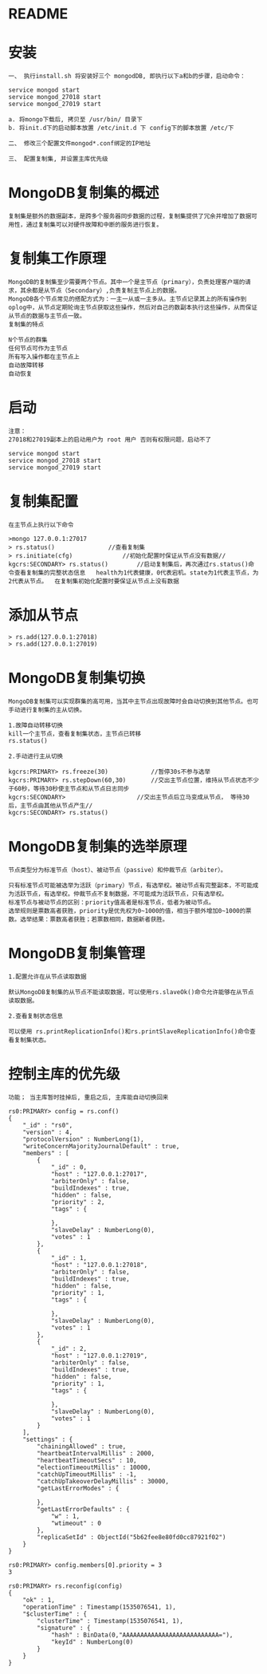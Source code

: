# README #

# 安装 #

	一、 执行install.sh 将安装好三个 mongodDB, 即执行以下a和b的步骤，启动命令：
		
	service mongod start
	service mongod_27018 start
	service mongod_27019 start	

	a. 将mongo下载后, 拷贝至 /usr/bin/ 目录下
	b. 将init.d下的启动脚本放置 /etc/init.d 下 config下的脚本放置 /etc/下

	二、 修改三个配置文件mongod*.conf绑定的IP地址

	三、 配置复制集, 并设置主库优先级 

# MongoDB复制集的概述 #

	复制集是额外的数据副本，是跨多个服务器同步数据的过程，复制集提供了冗余并增加了数据可用性，通过复制集可以对硬件故障和中断的服务进行恢复。

# 复制集工作原理 #

	MongoDB的复制集至少需要两个节点。其中一个是主节点（primary），负责处理客户端的请求，其余都是从节点（Secondary）,负责复制主节点上的数据。
	MongoDB各个节点常见的搭配方式为：一主一从或一主多从。主节点记录其上的所有操作到oplog中，从节点定期轮询主节点获取这些操作，然后对自己的数副本执行这些操作，从而保证从节点的数据与主节点一致。
	复制集的特点

	N个节点的群集
	任何节点可作为主节点
	所有写入操作都在主节点上
	自动故障转移
	自动恢复

# 启动 #

	注意：
	27018和27019副本上的启动用户为 root 用户 否则有权限问题，启动不了

	service mongod start
	service mongod_27018 start
	service mongod_27019 start

# 复制集配置 #

	在主节点上执行以下命令	

	>mongo 127.0.0.1:27017
	> rs.status()    			//查看复制集
	> rs.initiate(cfg)   			//初始化配置时保证从节点没有数据// 
	kgcrs:SECONDARY> rs.status()   		//启动复制集后，再次通过rs.status()命令查看复制集的完整状态信息   health为1代表健康，0代表宕机。state为1代表主节点，为2代表从节点。  在复制集初始化配置时要保证从节点上没有数据

# 添加从节点 #
	
	> rs.add(127.0.0.1:27018)
	> rs.add(127.0.0.1:27019)

# MongoDB复制集切换 #

	MongoDB复制集可以实现群集的高可用，当其中主节点出现故障时会自动切换到其他节点。也可手动进行复制集的主从切换。

	1.故障自动转移切换
	kill一个主节点，查看复制集状态，主节点已转移
	rs.status()

	2.手动进行主从切换

	kgcrs:PRIMARY> rs.freeze(30)      		//暂停30s不参与选举
	kgcrs:PRIMARY> rs.stepDown(60,30)  		//交出主节点位置，维持从节点状态不少于60秒，等待30秒使主节点和从节点日志同步
	kgcrs:SECONDARY>    				//交出主节点后立马变成从节点， 等待30后，主节点由其他从节点产生//
	kgcrs:SECONDARY> rs.status()


# MongoDB复制集的选举原理 #

	节点类型分为标准节点（host）、被动节点（passive）和仲裁节点（arbiter）。

	只有标准节点可能被选举为活跃（primary）节点，有选举权。被动节点有完整副本，不可能成为活跃节点，有选举权。仲裁节点不复制数据，不可能成为活跃节点，只有选举权。
	标准节点与被动节点的区别：priority值高者是标准节点，低者为被动节点。
	选举规则是票数高者获胜，priority是优先权为0~1000的值，相当于额外增加0~1000的票数。选举结果：票数高者获胜；若票数相同，数据新者获胜。


# MongoDB复制集管理 #

	1.配置允许在从节点读取数据

	默认MongoDB复制集的从节点不能读取数据，可以使用rs.slaveOk()命令允许能够在从节点读取数据。

	2.查看复制状态信息

	可以使用 rs.printReplicationInfo()和rs.printSlaveReplicationInfo()命令查看复制集状态。

# 控制主库的优先级 #
	
	功能； 当主库暂时挂掉后, 重启之后, 主库能自动切换回来

	rs0:PRIMARY> config = rs.conf()
	{
		"_id" : "rs0",
		"version" : 4,
		"protocolVersion" : NumberLong(1),
		"writeConcernMajorityJournalDefault" : true,
		"members" : [
			{
				"_id" : 0,
				"host" : "127.0.0.1:27017",
				"arbiterOnly" : false,
				"buildIndexes" : true,
				"hidden" : false,
				"priority" : 2,
				"tags" : {
				
				},
				"slaveDelay" : NumberLong(0),
				"votes" : 1
			},
			{
				"_id" : 1,
				"host" : "127.0.0.1:27018",
				"arbiterOnly" : false,
				"buildIndexes" : true,
				"hidden" : false,
				"priority" : 1,
				"tags" : {
				
				},
				"slaveDelay" : NumberLong(0),
				"votes" : 1
			},
			{
				"_id" : 2,
				"host" : "127.0.0.1:27019",
				"arbiterOnly" : false,
				"buildIndexes" : true,
				"hidden" : false,
				"priority" : 1,
				"tags" : {
				
				},
				"slaveDelay" : NumberLong(0),
				"votes" : 1
			}
		],
		"settings" : {
			"chainingAllowed" : true,
			"heartbeatIntervalMillis" : 2000,
			"heartbeatTimeoutSecs" : 10,
			"electionTimeoutMillis" : 10000,
			"catchUpTimeoutMillis" : -1,
			"catchUpTakeoverDelayMillis" : 30000,
			"getLastErrorModes" : {
			
			},
			"getLastErrorDefaults" : {
				"w" : 1,
				"wtimeout" : 0
			},
			"replicaSetId" : ObjectId("5b62fee8e80fd0cc87921f02")
		}
	}

	rs0:PRIMARY> config.members[0].priority = 3
	3

	rs0:PRIMARY> rs.reconfig(config)
	{
		"ok" : 1,
		"operationTime" : Timestamp(1535076541, 1),
		"$clusterTime" : {
			"clusterTime" : Timestamp(1535076541, 1),
			"signature" : {
				"hash" : BinData(0,"AAAAAAAAAAAAAAAAAAAAAAAAAAA="),
				"keyId" : NumberLong(0)
			}
		}
	}




